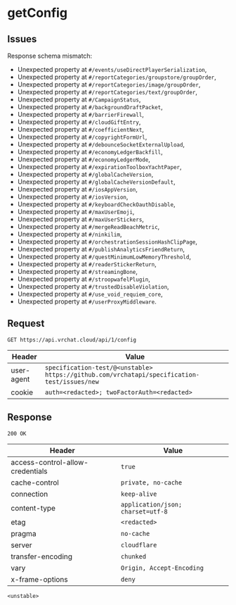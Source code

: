 # getConfig

## Issues
Response schema mismatch:
* Unexpected property at ``#/events/useDirectPlayerSerialization``,
* Unexpected property at ``#/reportCategories/groupstore/groupOrder``,
* Unexpected property at ``#/reportCategories/image/groupOrder``,
* Unexpected property at ``#/reportCategories/text/groupOrder``,
* Unexpected property at ``#/CampaignStatus``,
* Unexpected property at ``#/backgroundDraftPacket``,
* Unexpected property at ``#/barrierFirewall``,
* Unexpected property at ``#/cloudGiftEntry``,
* Unexpected property at ``#/coefficientNext``,
* Unexpected property at ``#/copyrightFormUrl``,
* Unexpected property at ``#/debounceSocketExternalUpload``,
* Unexpected property at ``#/economyLedgerBackfill``,
* Unexpected property at ``#/economyLedgerMode``,
* Unexpected property at ``#/expirationToolboxYachtPaper``,
* Unexpected property at ``#/globalCacheVersion``,
* Unexpected property at ``#/globalCacheVersionDefault``,
* Unexpected property at ``#/iosAppVersion``,
* Unexpected property at ``#/iosVersion``,
* Unexpected property at ``#/keyboardCheckOauthDisable``,
* Unexpected property at ``#/maxUserEmoji``,
* Unexpected property at ``#/maxUserStickers``,
* Unexpected property at ``#/mergeReadBeachMetric``,
* Unexpected property at ``#/ninkilim``,
* Unexpected property at ``#/orchestrationSessionHashClipPage``,
* Unexpected property at ``#/publishAnalyticsFriendReturn``,
* Unexpected property at ``#/questMinimumLowMemoryThreshold``,
* Unexpected property at ``#/readerStickerReturn``,
* Unexpected property at ``#/streamingBone``,
* Unexpected property at ``#/stroopwafelPlugin``,
* Unexpected property at ``#/trustedDisableViolation``,
* Unexpected property at ``#/use_void_requiem_core``,
* Unexpected property at ``#/userProxyMiddleware``.
## Request
`GET https://api.vrchat.cloud/api/1/config`

| Header | Value |
| ------ | ----- |
| user-agent | `specification-test/@<unstable> https://github.com/vrchatapi/specification-test/issues/new` |
| cookie | `auth=<redacted>; twoFactorAuth=<redacted>` |


## Response
`200 OK`

| Header | Value |
| ------ | ----- |
| access-control-allow-credentials | `true` |
| cache-control | `private, no-cache` |
| connection | `keep-alive` |
| content-type | `application/json; charset=utf-8` |
| etag | `<redacted>` |
| pragma | `no-cache` |
| server | `cloudflare` |
| transfer-encoding | `chunked` |
| vary | `Origin, Accept-Encoding` |
| x-frame-options | `deny` |

```jsonc
<unstable>
```
